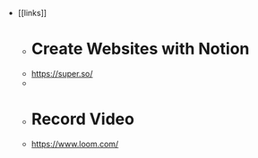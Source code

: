 - [[links]]
	- # Create Websites with Notion
	- https://super.so/
	-
	- # Record Video
	- https://www.loom.com/
